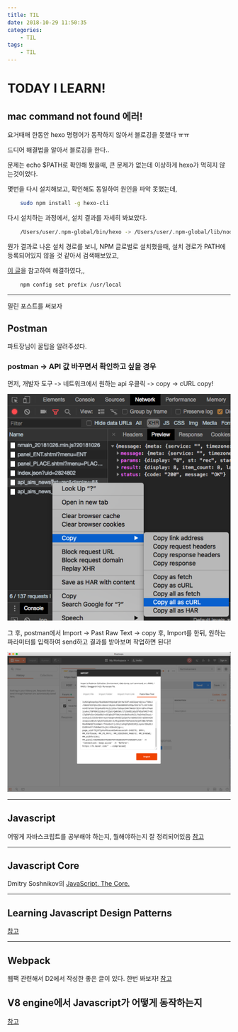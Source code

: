 ```yaml
---
title: TIL
date: 2018-10-29 11:50:35
categories:
    - TIL
tags:
    - TIL
---
```


# TODAY I LEARN!

## mac command not found 에러!

요거때매 한동안 hexo 명령어가 동작하지 않아서 블로깅을 못했다 ㅠㅠ

드디어 해결법을 알아서 블로깅을 한다..

문제는 echo $PATH로 확인해 봤을때, 큰 문제가 없는데 이상하게 hexo가 먹히지 않는것이었다.

몇번을 다시 설치해보고, 확인해도 동일하여 원인을 파악 못했는데,

``` bash
    sudo npm install -g hexo-cli
```
다시 설치하는 과정에서, 설치 결과를 자세히 봐보았다.

``` bash
    /Users/user/.npm-global/bin/hexo -> /Users/user/.npm-global/lib/node_modules/hexo-cli/bin/hexo
```

뭔가 결과로 나온 설치 경로를 보니, NPM 글로벌로 설치했을때, 설치 경로가 PATH에 등록되어있지 않을 것 같아서 검색해보았고,

[이 글](https://stackoverflow.com/questions/15054388/global-node-modules-not-installing-correctly-command-not-found)을 참고하여 해결하였다,,


``` bash
    npm config set prefix /usr/local
```

---

밀린 포스트를 써보자

## Postman

파트장님이 꿀팁을 알려주셨다.

### postman -> API 값 바꾸면서 확인하고 싶을 경우

먼저, 개발자 도구 -> 네트워크에서 원하는 api 우클릭 -> copy -> cURL copy!

![](/images/postman_example1.png)

그 후, postman에서 Import -> Past Raw Text -> copy 후, Import를 한뒤, 원하는 파라미터를 입력하여 send하고 결과를 받아보며 작업하면 된다!

![](/images/postman_example2.png)

---

## Javascript

어떻게 자바스크립트를 공부해야 하는지, 뭘해야하는지 잘 정리되어있음
[참고](http://jstherightway.org/ko-kr/#patterns)

---

## Javascript Core
Dmitry Soshnikov의 [JavaScript. The Core.](http://dmitrysoshnikov.com/ecmascript/javascript-the-core/)

---

## Learning Javascript Design Patterns
[참고](https://addyosmani.com/resources/essentialjsdesignpatterns/book/)

---

## Webpack

웹팩 관련해서 D2에서 작성한 좋은 글이 있다. 한번 봐보자!
[참고](https://d2.naver.com/helloworld/0239818)

## V8 engine에서 Javascript가 어떻게 동작하는지

[참고](https://blog.sessionstack.com/how-javascript-works-inside-the-v8-engine-5-tips-on-how-to-write-optimized-code-ac089e62b12e)